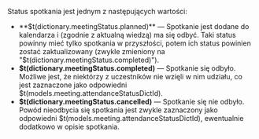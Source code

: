 Status spotkania jest jednym z następujących wartości:

- **$t(dictionary.meetingStatus.planned)** — Spotkanie jest dodane do kalendarza i (zgodnie z aktualną wiedzą) ma się odbyć.
  Taki status powinny mieć tylko spotkania w przyszłości, potem ich status powinien zostać zaktualizowany
  (zwykle zmieniony na "$t(dictionary.meetingStatus.completed)").
- **$t(dictionary.meetingStatus.completed)** — Spotkanie się odbyło. Możliwe jest, że niektórzy z uczestników nie wzięli
  w nim udziału, co jest zaznaczone jako odpowiedni $t(models.meeting.attendanceStatusDictId).
- **$t(dictionary.meetingStatus.cancelled)** — Spotkanie się nie odbyło. Powód nieodbycia się spotkania jest zwykle zaznaczony
  jako odpowiedni $t(models.meeting.attendanceStatusDictId), ewentualnie dodatkowo w opisie spotkania.
